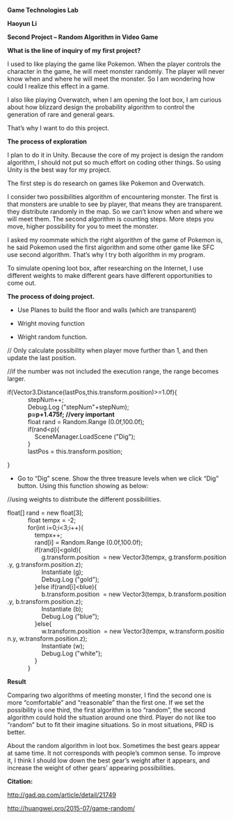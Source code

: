 **Game Technologies Lab**

**Haoyun Li**

**Second Project – Random Algorithm in Video Game**

**What is the line of inquiry of my first project?**

I used to like playing the game like Pokemon. When the player controls the
character in the game, he will meet monster randomly. The player will never know
when and where he will meet the monster. So I am wondering how could I realize
this effect in a game.

I also like playing Overwatch, when I am opening the loot box, I am curious
about how blizzard design the probability algorithm to control the generation of
rare and general gears.

That’s why I want to do this project.

**The process of exploration**

I plan to do it in Unity. Because the core of my project is design the random
algorithm, I should not put so much effort on coding other things. So using
Unity is the best way for my project.

The first step is do research on games like Pokemon and Overwatch.

I consider two possibilities algorithm of encountering monster. The first is
that monsters are unable to see by player, that means they are transparent. they
distribute randomly in the map. So we can’t know when and where we will meet
them. The second algorithm is counting steps. More steps you move, higher
possibility for you to meet the monster.

I asked my roommate which the right algorithm of the game of Pokemon is, he said
Pokemon used the first algorithm and some other game like SFC use second
algorithm. That’s why I try both algorithm in my program.

To simulate opening loot box, after researching on the Internet, I use different
weights to make different gears have different opportunities to come out.

**The process of doing project.**

-   Use Planes to build the floor and walls (which are transparent)

-   Wright moving function

-   Wright random function.

// Only calculate possibility when player move further than 1, and then update
the last position.

//if the number was not included the execution range, the range becomes larger.

if(Vector3.Distance(lastPos,this.transform.position)\>=1.0f){  
            stepNum++;  
            Debug.Log ("stepNum"+stepNum);  
            **p=p+1.475f; //very important**  
            float rand = Random.Range (0.0f,100.0f);  
            if(rand\<p){  
                SceneManager.LoadScene ("Dig");  
            }  
            lastPos = this.transform.position;

}

-   Go to “Dig” scene. Show the three treasure levels when we click “Dig”
    button. Using this function showing as below:

//using weights to distribute the different possibilities.

float[] rand = new float[3];  
            float tempx = -2;  
            for(int i=0;i\<3;i++){  
                tempx++;   
                rand[i] = Random.Range (0.0f,100.0f);  
                if(rand[i]\<gold){  
                    g.transform.position  = new Vector3(tempx, g.transform.position.y, g.transform.position.z);  
                    Instantiate (g);  
                    Debug.Log ("gold");  
                }else if(rand[i]\<blue){  
                    b.transform.position  = new Vector3(tempx, b.transform.position.y, b.transform.position.z);  
                    Instantiate (b);  
                    Debug.Log ("blue");  
                }else{  
                    w.transform.position  = new Vector3(tempx, w.transform.position.y, w.transform.position.z);  
                    Instantiate (w);  
                    Debug.Log ("white");  
                }  
            }

**Result**

Comparing two algorithms of meeting monster, I find the second one is more
“comfortable” and “reasonable” than the first one. If we set the possibility is
one third, the first algorithm is too “random”, the second algorithm could hold
the situation around one third. Player do not like too “random” but to fit their
imagine situations. So in most situations, PRD is better.

About the random algorithm in loot box. Sometimes the best gears appear at same
time. It not corresponds with people’s common sense. To improve it, I think I
should low down the best gear’s weight after it appears, and increase the weight
of other gears’ appearing possibilities.

**Citation:**

http://gad.qq.com/article/detail/21749

http://huangwei.pro/2015-07/game-random/
